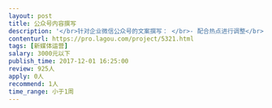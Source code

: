 ```yaml
---                
layout: post       
title: 公众号内容撰写           
description: '</br>针对企业微信公众号的文案撰写： </br>- 配合热点进行调整</br>- 以企业的成功案例为核心 进行内容创作 用生动有趣的风格将卖点植入于文案中 </br>- 每周一篇 （素材由我们提供）</br>'     
contenturl: https://pro.lagou.com/project/5321.html      
tags: [新媒体运营]            
salary: 3000元以下          
publish_time: 2017-12-01 16:25:00         
review: 925人                   
apply: 0人                   
recommend: 1人                   
time_range: 小于1周              
---                 
```

